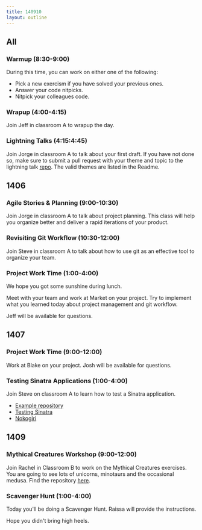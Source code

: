 ```yaml
---
title: 140910
layout: outline
---
```


## All

### Warmup (8:30-9:00)

During this time, you can work on either one of the following:

* Pick a new exercism if you have solved your previous ones.
* Answer your code nitpicks.
* Nitpick your colleagues code.

### Wrapup (4:00-4:15)

Join Jeff in classroom A to wrapup the day.

### Lightning Talks (4:15:4:45)

Join Jorge in classroom A to talk about your first draft. If you have not done so, make sure to submit a pull request with your theme and topic to the lightning talk [repo](https://github.com/turingschool/lightning_talks). The valid themes are listed in the Readme.

## 1406

### Agile Stories & Planning (9:00-10:30)

Join Jorge in classroom A to talk about project planning. This class will help you organize better and deliver a rapid iterations of your product.

### Revisiting Git Workflow (10:30-12:00)

Join Steve in classroom A to talk about how to use git as an effective tool to organize your team.

### Project Work Time (1:00-4:00)

We hope you got some sunshine during lunch.

Meet with your team and work at Market on your project. Try to implement what you learned today about project management and git workflow.

Jeff will be available for questions.

## 1407

### Project Work Time (9:00-12:00)

Work at Blake on your project. Josh will be available for questions.

### Testing Sinatra Applications (1:00-4:00)

Join Steve on classroom A to learn how to test a Sinatra application.

* [Example repository](https://github.com/turingschool-examples/feel-good-bot)
* [Testing Sinatra](http://www.sinatrarb.com/testing.html)
* [Nokogiri](http://nokogiri.org/tutorials)

## 1409

### Mythical Creatures Workshop (9:00-12:00)

Join Rachel in Classroom B to work on the Mythical Creatures exercises. You are going to see lots of unicorns, minotaurs and the occasional medusa. Find the repository [here](https://github.com/turingschool/ruby-exercises).

### Scavenger Hunt (1:00-4:00)

Today you'll be doing a Scavenger Hunt. Raissa will provide the instructions.

Hope you didn't bring high heels.
